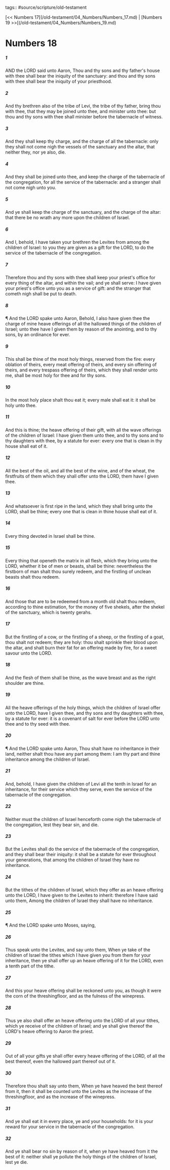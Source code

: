 tags:: #source/scripture/old-testament

[<< Numbers 17[(/old-testament/04_Numbers/Numbers_17.md) | [Numbers 19 >>[(/old-testament/04_Numbers/Numbers_19.md)

# Numbers 18

##### 1

AND the LORD said unto Aaron, Thou and thy sons and thy father's house with thee shall bear the iniquity of the sanctuary: and thou and thy sons with thee shall bear the iniquity of your priesthood.

##### 2

And thy brethren also of the tribe of Levi, the tribe of thy father, bring thou with thee, that they may be joined unto thee, and minister unto thee: but thou and thy sons with thee shall minister before the tabernacle of witness.

##### 3

And they shall keep thy charge, and the charge of all the tabernacle: only they shall not come nigh the vessels of the sanctuary and the altar, that neither they, nor ye also, die.

##### 4

And they shall be joined unto thee, and keep the charge of the tabernacle of the congregation, for all the service of the tabernacle: and a stranger shall not come nigh unto you.

##### 5

And ye shall keep the charge of the sanctuary, and the charge of the altar: that there be no wrath any more upon the children of Israel.

##### 6

And I, behold, I have taken your brethren the Levites from among the children of Israel: to you they are given as a gift for the LORD, to do the service of the tabernacle of the congregation.

##### 7

Therefore thou and thy sons with thee shall keep your priest's office for every thing of the altar, and within the vail; and ye shall serve: I have given your priest's office unto you as a service of gift: and the stranger that cometh nigh shall be put to death.

##### 8

¶ And the LORD spake unto Aaron, Behold, I also have given thee the charge of mine heave offerings of all the hallowed things of the children of Israel; unto thee have I given them by reason of the anointing, and to thy sons, by an ordinance for ever.

##### 9

This shall be thine of the most holy things, reserved from the fire: every oblation of theirs, every meat offering of theirs, and every sin offering of theirs, and every trespass offering of theirs, which they shall render unto me, shall be most holy for thee and for thy sons.

##### 10

In the most holy place shalt thou eat it; every male shall eat it: it shall be holy unto thee.

##### 11

And this is thine; the heave offering of their gift, with all the wave offerings of the children of Israel: I have given them unto thee, and to thy sons and to thy daughters with thee, by a statute for ever: every one that is clean in thy house shall eat of it.

##### 12

All the best of the oil, and all the best of the wine, and of the wheat, the firstfruits of them which they shall offer unto the LORD, them have I given thee.

##### 13

And whatsoever is first ripe in the land, which they shall bring unto the LORD, shall be thine; every one that is clean in thine house shall eat of it.

##### 14

Every thing devoted in Israel shall be thine.

##### 15

Every thing that openeth the matrix in all flesh, which they bring unto the LORD, whether it be of men or beasts, shall be thine: nevertheless the firstborn of man shalt thou surely redeem, and the firstling of unclean beasts shalt thou redeem.

##### 16

And those that are to be redeemed from a month old shalt thou redeem, according to thine estimation, for the money of five shekels, after the shekel of the sanctuary, which is twenty gerahs.

##### 17

But the firstling of a cow, or the firstling of a sheep, or the firstling of a goat, thou shalt not redeem; they are holy: thou shalt sprinkle their blood upon the altar, and shalt burn their fat for an offering made by fire, for a sweet savour unto the LORD.

##### 18

And the flesh of them shall be thine, as the wave breast and as the right shoulder are thine.

##### 19

All the heave offerings of the holy things, which the children of Israel offer unto the LORD, have I given thee, and thy sons and thy daughters with thee, by a statute for ever: it is a covenant of salt for ever before the LORD unto thee and to thy seed with thee.

##### 20

¶ And the LORD spake unto Aaron, Thou shalt have no inheritance in their land, neither shalt thou have any part among them: I am thy part and thine inheritance among the children of Israel.

##### 21

And, behold, I have given the children of Levi all the tenth in Israel for an inheritance, for their service which they serve, even the service of the tabernacle of the congregation.

##### 22

Neither must the children of Israel henceforth come nigh the tabernacle of the congregation, lest they bear sin, and die.

##### 23

But the Levites shall do the service of the tabernacle of the congregation, and they shall bear their iniquity: it shall be a statute for ever throughout your generations, that among the children of Israel they have no inheritance.

##### 24

But the tithes of the children of Israel, which they offer as an heave offering unto the LORD, I have given to the Levites to inherit: therefore I have said unto them, Among the children of Israel they shall have no inheritance.

##### 25

¶ And the LORD spake unto Moses, saying,

##### 26

Thus speak unto the Levites, and say unto them, When ye take of the children of Israel the tithes which I have given you from them for your inheritance, then ye shall offer up an heave offering of it for the LORD, even a tenth part of the tithe.

##### 27

And this your heave offering shall be reckoned unto you, as though it were the corn of the threshingfloor, and as the fulness of the winepress.

##### 28

Thus ye also shall offer an heave offering unto the LORD of all your tithes, which ye receive of the children of Israel; and ye shall give thereof the LORD's heave offering to Aaron the priest.

##### 29

Out of all your gifts ye shall offer every heave offering of the LORD, of all the best thereof, even the hallowed part thereof out of it.

##### 30

Therefore thou shalt say unto them, When ye have heaved the best thereof from it, then it shall be counted unto the Levites as the increase of the threshingfloor, and as the increase of the winepress.

##### 31

And ye shall eat it in every place, ye and your households: for it is your reward for your service in the tabernacle of the congregation.

##### 32

And ye shall bear no sin by reason of it, when ye have heaved from it the best of it: neither shall ye pollute the holy things of the children of Israel, lest ye die.
